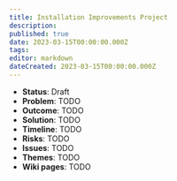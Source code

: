 ```yaml
---
title: Installation Improvements Project
description: 
published: true
date: 2023-03-15T00:00:00.000Z
tags: 
editor: markdown
dateCreated: 2023-03-15T00:00:00.000Z
---
```


- **Status**: Draft
- **Problem**: TODO
- **Outcome**: TODO
- **Solution**: TODO
- **Timeline**: TODO
- **Risks**: TODO
- **Issues**: TODO
- **Themes**: TODO
- **Wiki pages**: TODO

